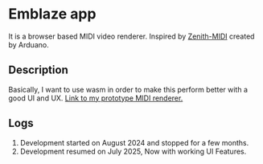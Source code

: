 # Emblaze app

It is a browser based MIDI video renderer.
Inspired by [Zenith-MIDI](https://github.com/arduano/Zenith-MIDI) created by Arduano.

## Description

Basically, I want to use wasm in order to make this perform better with a good UI and UX.
[Link to my prototype MIDI renderer.](https://andrebryant.github.io/midi-visualizer/public/)

## Logs

1. Development started on August 2024 and stopped for a few months.
2. Development resumed on July 2025, Now with working UI Features.

<!-- # create-svelte

Everything you need to build a Svelte project, powered by [`create-svelte`](https://github.com/sveltejs/kit/tree/main/packages/create-svelte).

## Creating a project

If you're seeing this, you've probably already done this step. Congrats!

```bash
# create a new project in the current directory
npm create svelte@latest

# create a new project in my-app
npm create svelte@latest my-app
```

## Developing

Once you've created a project and installed dependencies with `npm install` (or `pnpm install` or `yarn`), start a development server:

```bash
npm run dev

# or start the server and open the app in a new browser tab
npm run dev -- --open
```

## Building

To create a production version of your app:

```bash
npm run build
```

You can preview the production build with `npm run preview`.

> To deploy your app, you may need to install an [adapter](https://kit.svelte.dev/docs/adapters) for your target environment. -->
